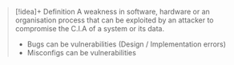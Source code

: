
> [!idea]+ Definition
> A weakness in software, hardware or an organisation process that can be exploited by an attacker to compromise the C.I.A of a system or its data.
> - Bugs can be vulnerabilities (Design / Implementation errors)
> - Misconfigs can be vulnerabilities
